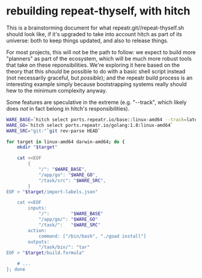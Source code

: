 rebuilding repeat-thyself, with hitch
=====================================

This is a brainstorming document for what repeatr.git//repeat-thyself.sh should look like,
if it's upgraded to take into account hitch as part of its universe: both to keep
things updated, and also to release things.

For most projects, this will not be the path to follow: we expect to build more
"planners" as part of the ecosystem, which will be much more robust tools that
take on these reponsibilities.
We're exploring it here based on the theory that this *should* be possible to
do with a basic shell script instead (not necessarily graceful, but *possible*);
and the repeatr build process is an interesting example simply because bootstrapping
systems really should hew to the minimum complexity anyway.

Some features are speculative in the extreme (e.g. "--track", which likely
does *not* in fact belong in hitch's responsibilities).

```bash
WARE_BASE=`hitch select ports.repeatr.io/base::linux-amd64 --track=latest`
WARE_GO=`hitch select ports.repeatr.io/golang:1.8:linux-amd64`
WARE_SRC="git:"`git rev-parse HEAD`

for target in linux-amd64 darwin-amd64; do {
	mkdir "$target"

	cat <<EOF
		{
			"/": "$WARE_BASE",
			"/app/go": "$WARE_GO",
			"/task/src": "$WARE_SRC",
		}
EOF > "$target/import-labels.json"

	cat <<EOF
		inputs:
			"/":        "$WARE_BASE"
			"/app/go/":	"$WARE_GO"
			"/task/":   "$WARE_SRC"
		action:
			command: ["/bin/bash", "./goad install"]
		outputs:
			"/task/bin/": "tar"
EOF > "$target/build.formula"

	# ...
}; done
```